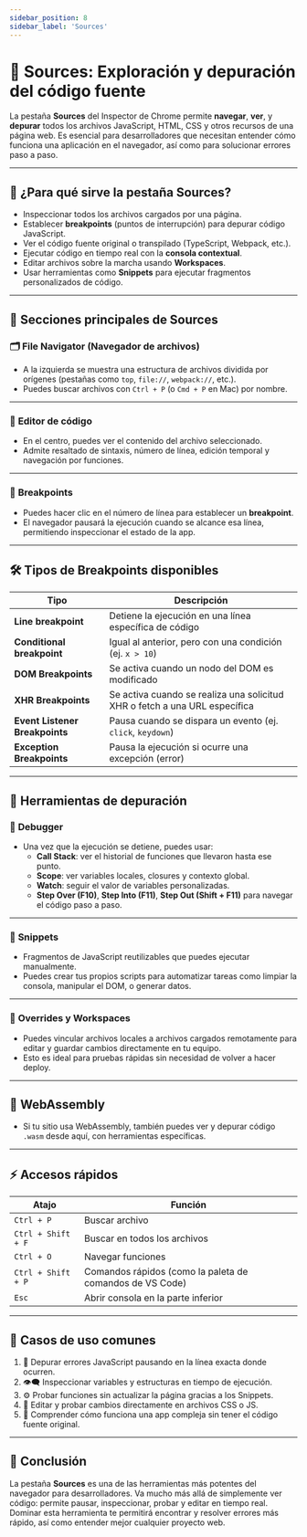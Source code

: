 ```yaml
---
sidebar_position: 8
sidebar_label: 'Sources'
---
```


# 📁 **Sources: Exploración y depuración del código fuente**

La pestaña **Sources** del Inspector de Chrome permite **navegar**, **ver**, y **depurar** todos los archivos JavaScript, HTML, CSS y otros recursos de una página web. Es esencial para desarrolladores que necesitan entender cómo funciona una aplicación en el navegador, así como para solucionar errores paso a paso.

---

## 🧭 **¿Para qué sirve la pestaña Sources?**

- Inspeccionar todos los archivos cargados por una página.
- Establecer **breakpoints** (puntos de interrupción) para depurar código JavaScript.
- Ver el código fuente original o transpilado (TypeScript, Webpack, etc.).
- Ejecutar código en tiempo real con la **consola contextual**.
- Editar archivos sobre la marcha usando **Workspaces**.
- Usar herramientas como **Snippets** para ejecutar fragmentos personalizados de código.

---

## 🧱 **Secciones principales de Sources**

### 🗂️ **File Navigator (Navegador de archivos)**
- A la izquierda se muestra una estructura de archivos dividida por orígenes (pestañas como `top`, `file://`, `webpack://`, etc.).
- Puedes buscar archivos con `Ctrl + P` (o `Cmd + P` en Mac) por nombre.

---

### 🧬 **Editor de código**
- En el centro, puedes ver el contenido del archivo seleccionado.
- Admite resaltado de sintaxis, número de línea, edición temporal y navegación por funciones.

---

### 📌 **Breakpoints**
- Puedes hacer clic en el número de línea para establecer un **breakpoint**.
- El navegador pausará la ejecución cuando se alcance esa línea, permitiendo inspeccionar el estado de la app.

---

## 🛠️ **Tipos de Breakpoints disponibles**

| Tipo | Descripción |
|------|-------------|
| **Line breakpoint** | Detiene la ejecución en una línea específica de código |
| **Conditional breakpoint** | Igual al anterior, pero con una condición (ej. `x > 10`) |
| **DOM Breakpoints** | Se activa cuando un nodo del DOM es modificado |
| **XHR Breakpoints** | Se activa cuando se realiza una solicitud XHR o fetch a una URL específica |
| **Event Listener Breakpoints** | Pausa cuando se dispara un evento (ej. `click`, `keydown`) |
| **Exception Breakpoints** | Pausa la ejecución si ocurre una excepción (error) |

---

## 🧪 **Herramientas de depuración**

### 🐛 **Debugger**
- Una vez que la ejecución se detiene, puedes usar:
  - **Call Stack**: ver el historial de funciones que llevaron hasta ese punto.
  - **Scope**: ver variables locales, closures y contexto global.
  - **Watch**: seguir el valor de variables personalizadas.
  - **Step Over (F10)**, **Step Into (F11)**, **Step Out (Shift + F11)** para navegar el código paso a paso.

---

### 🧪 **Snippets**
- Fragmentos de JavaScript reutilizables que puedes ejecutar manualmente.
- Puedes crear tus propios scripts para automatizar tareas como limpiar la consola, manipular el DOM, o generar datos.

---

### 📝 **Overrides y Workspaces**
- Puedes vincular archivos locales a archivos cargados remotamente para editar y guardar cambios directamente en tu equipo.
- Esto es ideal para pruebas rápidas sin necesidad de volver a hacer deploy.

---

## 🔐 **WebAssembly**
- Si tu sitio usa WebAssembly, también puedes ver y depurar código `.wasm` desde aquí, con herramientas específicas.

---

## ⚡ **Accesos rápidos**

| Atajo | Función |
|-------|--------|
| `Ctrl + P` | Buscar archivo |
| `Ctrl + Shift + F` | Buscar en todos los archivos |
| `Ctrl + O` | Navegar funciones |
| `Ctrl + Shift + P` | Comandos rápidos (como la paleta de comandos de VS Code) |
| `Esc` | Abrir consola en la parte inferior |

---

## 🎯 **Casos de uso comunes**

1. 🐞 Depurar errores JavaScript pausando en la línea exacta donde ocurren.
2. 👁️‍🗨️ Inspeccionar variables y estructuras en tiempo de ejecución.
3. ⚙️ Probar funciones sin actualizar la página gracias a los Snippets.
4. 🧪 Editar y probar cambios directamente en archivos CSS o JS.
5. 🧠 Comprender cómo funciona una app compleja sin tener el código fuente original.

---

## 📢 **Conclusión**

La pestaña **Sources** es una de las herramientas más potentes del navegador para desarrolladores. Va mucho más allá de simplemente ver código: permite pausar, inspeccionar, probar y editar en tiempo real. Dominar esta herramienta te permitirá encontrar y resolver errores más rápido, así como entender mejor cualquier proyecto web.

